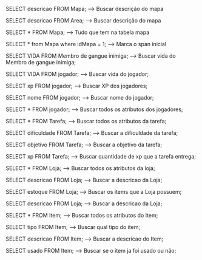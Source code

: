 SELECT descricao FROM Mapa;
--> Buscar descrição do mapa

SELECT descricao FROM Area;
--> Buscar descrição do mapa

SELECT * FROM Mapa;
--> Tudo que tem na tabela mapa

SELECT * from Mapa where idMapa = 1;
--> Marca o span inicial

SELECT VIDA FROM Membro de gangue inimiga;
--> Buscar vida do  Membro de gangue inimiga;

SELECT VIDA FROM jogador;
--> Buscar vida do jogador;

SELECT xp FROM jogador;
--> Buscar XP dos jogadores;

SELECT nome FROM jogador;
--> Buscar nome do jogador;

SELECT * FROM jogador;
--> Buscar todos os atributos dos jogadores;

SELECT * FROM Tarefa;
--> Buscar todos os atributos da tarefa;

SELECT dificuldade FROM Tarefa;
--> Buscar a dificuldade da tarefa;

SELECT objetivo FROM Tarefa;
--> Buscar a objetivo da tarefa;

SELECT xp FROM Tarefa;
--> Buscar quantidade de xp que a tarefa entrega;

SELECT * FROM Loja;
--> Buscar todos os atributos da loja;

SELECT descricao FROM Loja;
--> Buscar a descricao da Loja;

SELECT estoque FROM Loja;
--> Buscar os items que a Loja possuem;

SELECT descricao FROM Loja;
--> Buscar a descricao da Loja;

SELECT * FROM Item;
--> Buscar todos os atributos do Item;

SELECT tipo FROM Item;
--> Buscar qual tipo do item;

SELECT descricao FROM Item;
--> Buscar a descricao do Item;

SELECT usado FROM Item;
--> Buscar se o item ja foi usado ou não;

